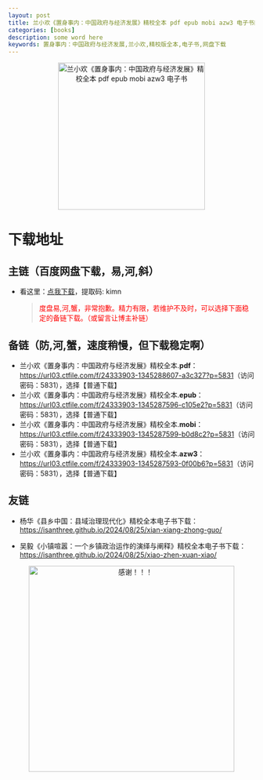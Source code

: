 ```yaml
---
layout: post
title: 兰小欢《置身事内：中国政府与经济发展》精校全本 pdf epub mobi azw3 电子书网盘下载
categories: [books]
description: some word here
keywords: 置身事内：中国政府与经济发展,兰小欢,精校版全本,电子书,网盘下载
---
```


<div align="center"><img src="https://qweree.cn/wp-content/uploads/2024/08/zhi-shen-shi-nei-tuya.jpg" alt="兰小欢《置身事内：中国政府与经济发展》精校全本 pdf epub mobi azw3 电子书" width="300px" height="auto"></div>

# 下载地址

## 主链（百度网盘下载，易,河,斜）

- 看这里：[点我下载](https://pan.baidu.com/s/1iMXUbSbtZQZjDcqDmnWUyw?pwd=kimn)，提取码: kimn

  > <p style="color:red" >度盘易,河,蟹，非常抱歉。精力有限，若维护不及时，可以选择下面稳定的备链下载。（或留言让博主补链）</p>

## 备链（防,河,蟹，速度稍慢，但下载稳定啊）

- 兰小欢《置身事内：中国政府与经济发展》精校全本.**pdf**：<https://url03.ctfile.com/f/24333903-1345288607-a3c327?p=5831>（访问密码：5831），选择【普通下载】
- 兰小欢《置身事内：中国政府与经济发展》精校全本.**epub**：<https://url03.ctfile.com/f/24333903-1345287596-c105e2?p=5831>（访问密码：5831），选择【普通下载】
- 兰小欢《置身事内：中国政府与经济发展》精校全本.**mobi**：<https://url03.ctfile.com/f/24333903-1345287599-b0d8c2?p=5831>（访问密码：5831），选择【普通下载】
- 兰小欢《置身事内：中国政府与经济发展》精校全本.**azw3**：<https://url03.ctfile.com/f/24333903-1345287593-0f00b6?p=5831>（访问密码：5831），选择【普通下载】

## 友链

- 杨华《县乡中国：县域治理现代化》精校全本电子书下载：<https://isanthree.github.io/2024/08/25/xian-xiang-zhong-guo/>

- 吴毅《小镇喧嚣：一个乡镇政治运作的演绎与阐释》精校全本电子书下载：<https://isanthree.github.io/2024/08/25/xiao-zhen-xuan-xiao/>

<div align="center"><img src="https://pic.imgdb.cn/item/661246bf68eb935713c7f81c.gif" alt="感谢！！！" width="420px" height="auto"/></div>
